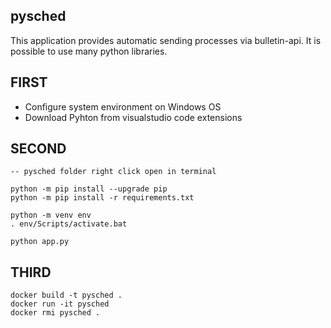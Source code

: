 ## pysched

This application provides automatic sending processes via bulletin-api. It is possible to use many python libraries.

## FIRST

* Configure system environment on Windows OS
* Download Pyhton from visualstudio code extensions

## SECOND

```
-- pysched folder right click open in terminal

python -m pip install --upgrade pip
python -m pip install -r requirements.txt

python -m venv env
. env/Scripts/activate.bat

python app.py

```

## THIRD

```
docker build -t pysched .
docker run -it pysched
docker rmi pysched .

```